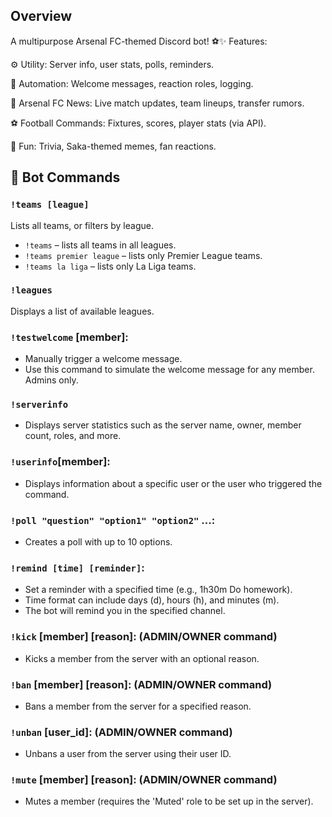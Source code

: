 ## Overview
A multipurpose Arsenal FC-themed Discord bot! ⚽✨ Features:

⚙️ Utility: Server info, user stats, polls, reminders.

🤖 Automation: Welcome messages, reaction roles, logging.

🔴 Arsenal FC News: Live match updates, team lineups, transfer rumors.

⚽ Football Commands: Fixtures, scores, player stats (via API).

🎉 Fun: Trivia, Saka-themed memes, fan reactions.

## 🤖 Bot Commands

### `!teams [league]`
Lists all teams, or filters by league.

- `!teams` – lists all teams in all leagues.
- `!teams premier league` – lists only Premier League teams.
- `!teams la liga` – lists only La Liga teams.

### `!leagues`
Displays a list of available leagues.


### `!testwelcome` [member]: 
- Manually trigger a welcome message.
- Use this command to simulate the welcome message for any member. Admins only.

### `!serverinfo`
- Displays server statistics such as the server name, owner, member count, roles, and more.

### `!userinfo`[member]:
- Displays information about a specific user or the user who triggered the command.

### `!poll "question" "option1" "option2"` ...:
- Creates a poll with up to 10 options.

### `!remind [time] [reminder]`:  
- Set a reminder with a specified time (e.g., 1h30m Do homework).
- Time format can include days (d), hours (h), and minutes (m).
- The bot will remind you in the specified channel.

### `!kick` [member] [reason]:  (ADMIN/OWNER command)
- Kicks a member from the server with an optional reason.

### `!ban` [member] [reason]:   (ADMIN/OWNER command)
- Bans a member from the server for a specified reason.

### `!unban` [user_id]:   (ADMIN/OWNER command)
- Unbans a user from the server using their user ID.

### `!mute` [member] [reason]:  (ADMIN/OWNER command)
- Mutes a member (requires the 'Muted' role to be set up in the server).

